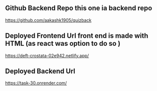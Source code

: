 ## Github Backend Repo  this one ia backend repo
https://github.com/aakashk1905/quizback

## Deployed Frontend Url  front end is made with HTML (as react was option to do so )
https://deft-crostata-02e942.netlify.app/

## Deployed Backend Url  
https://task-30.onrender.com/


